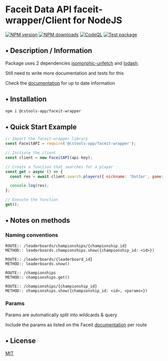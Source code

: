 # Faceit Data API faceit-wrapper/Client for NodeJS

<span class="badge-npmversion"><a href="https://www.npmjs.com/package/@cstools-app/faceit-wrapper" title="View this project on NPM"><img src="https://img.shields.io/npm/v/@cstools-app/faceit-wrapper.svg" alt="NPM version"/></a></span>
<span class="badge-npmdownloads"><a href="https://npmjs.org/package/@cstools-app/faceit-wrapper" title="View this project on NPM"><img src="https://img.shields.io/npm/dm/@cstools-app/faceit-wrapper.svg" alt="NPM downloads" /></a></span>
[![CodeQL](https://github.com/cstools-app/faceit-wrapper/actions/workflows/codeql-analysis.yml/badge.svg)](https://github.com/cstools-app/faceit-wrapper/actions/workflows/codeql-analysis.yml)
[![Test package](https://github.com/cstools-app/faceit-wrapper/actions/workflows/test.js.yml/badge.svg?branch=main)](https://github.com/cstools-app/faceit-wrapper/actions/workflows/test.js.yml)

## • Description / Information

Package uses 2 dependencies [isomorphic-unfetch](https://www.npmjs.com/package/isomorphic-unfetch) and [lodash](https://www.npmjs.com/package/lodash).

Still need to write more documentation and tests for this

Check the [documentation](https://developers.faceit.com/docs/tools/data-api)
for up to date information

## • Installation

```bash
npm i @cstools-app/faceit-wrapper
```

## • Quick Start Example

```javascript
// Import the faceit-wrapper library
const FaceitAPI = require('@cstools-app/faceit-wrapper');

// Initiate the client
const client = new FaceitAPI(api-key);

// Create a function that searches for a player
const get = async () => {
  const res = await client.search.players({ nickname: 'DotJar', game: 'csgo', country: 'nl' });

  console.log(res);
};

// Execute the function
get();
```

## • Notes on methods

### Naming conventions

```
ROUTE:: /leaderboards/championships/{championship_id}
METHOD:: leaderboards.championships.show({championship_id: <id>})
```

```
​ROUTE:: /leaderboards​/{leaderboard_id}
METHOD:: leaderboards.show()
```

```
ROUTE:: /championships
METHOD:: championships.get()
```

```
ROUTE:: /championships/{championship_id}
METHOD:: championships.show({championship_id: <id>, <params>})
```

### Params

Params are automatically split into wildcards & query

Include the params as listed on the Faceit [documentation](https://developers.faceit.com/docs/tools/data-api) per route

## • License

[MIT](LICENSE)
